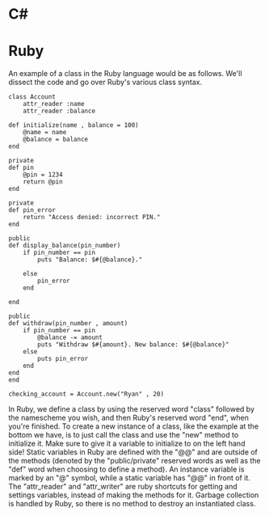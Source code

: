 # C#

# Ruby 
An example of a class in the Ruby language would be as follows. We'll dissect the code and go over Ruby's various class syntax.

    class Account
	    attr_reader :name
	    attr_reader :balance

	def initialize(name , balance = 100)
		@name = name
		@balance = balance
	end

	private
	def pin
		@pin = 1234
		return @pin
	end

	private
	def pin_error
		return "Access denied: incorrect PIN."
	end

	public
	def display_balance(pin_number)
		if pin_number == pin
			puts "Balance: $#{@balance}."

		else
			pin_error
		end

	end

	public
	def withdraw(pin_number , amount)
		if pin_number == pin
			@balance -= amount
			puts "Withdraw $#{amount}. New balance: $#{@balance}"
		else
			puts pin_error
		end
	end
    end
    
    checking_account = Account.new("Ryan" , 20)

<p>In Ruby, we define a class by using the reserved word "class" followed by the namescheme you wish, and then Ruby's reserved word "end", when you're finished. To create a new instance of a class, like the example at the bottom we have, is to just call the class and use the "new" method to initialize it. Make sure to give it a variable to initialize to on the left hand side! Static variables in Ruby are defined with the "@@" and are outside of the methods (denoted by the "public/private" reserved words as well as the "def" word when choosing to define a method). An instance variable is marked by an "@" symbol, while a static variable has "@@" in front of it. The "attr_reader" and "attr_writer" are ruby shortcuts for getting and settings variables, instead of making the methods for it. Garbage collection is handled by Ruby, so there is no method to destroy an instantiated class.</p>
